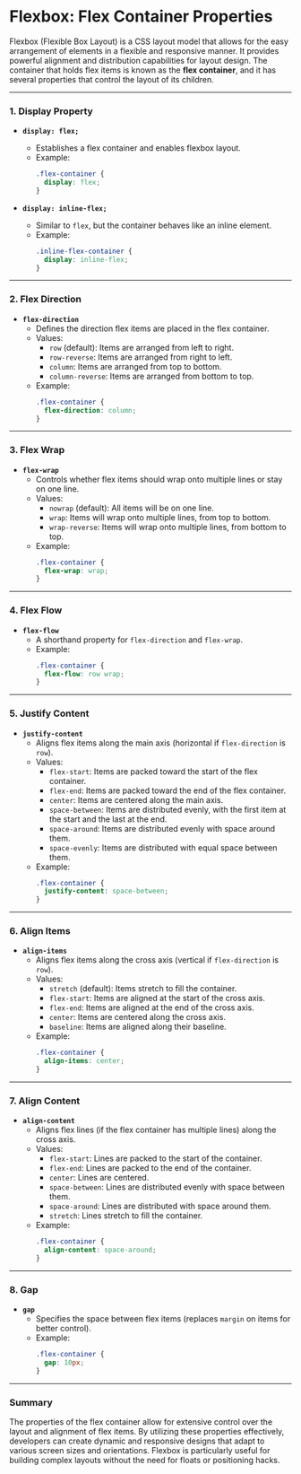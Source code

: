 # Flexbox: Flex Container Properties

Flexbox (Flexible Box Layout) is a CSS layout model that allows for the easy arrangement of elements in a flexible and responsive manner. It provides powerful alignment and distribution capabilities for layout design. The container that holds flex items is known as the **flex container**, and it has several properties that control the layout of its children.

---

### 1. **Display Property**

- **`display: flex;`**
  - Establishes a flex container and enables flexbox layout.
  - Example:
    ```css
    .flex-container {
      display: flex;
    }
    ```

- **`display: inline-flex;`**
  - Similar to `flex`, but the container behaves like an inline element.
  - Example:
    ```css
    .inline-flex-container {
      display: inline-flex;
    }
    ```

---

### 2. **Flex Direction**

- **`flex-direction`**
  - Defines the direction flex items are placed in the flex container.
  - Values:
    - `row` (default): Items are arranged from left to right.
    - `row-reverse`: Items are arranged from right to left.
    - `column`: Items are arranged from top to bottom.
    - `column-reverse`: Items are arranged from bottom to top.
  - Example:
    ```css
    .flex-container {
      flex-direction: column;
    }
    ```

---

### 3. **Flex Wrap**

- **`flex-wrap`**
  - Controls whether flex items should wrap onto multiple lines or stay on one line.
  - Values:
    - `nowrap` (default): All items will be on one line.
    - `wrap`: Items will wrap onto multiple lines, from top to bottom.
    - `wrap-reverse`: Items will wrap onto multiple lines, from bottom to top.
  - Example:
    ```css
    .flex-container {
      flex-wrap: wrap;
    }
    ```

---

### 4. **Flex Flow**

- **`flex-flow`**
  - A shorthand property for `flex-direction` and `flex-wrap`.
  - Example:
    ```css
    .flex-container {
      flex-flow: row wrap;
    }
    ```

---

### 5. **Justify Content**

- **`justify-content`**
  - Aligns flex items along the main axis (horizontal if `flex-direction` is `row`).
  - Values:
    - `flex-start`: Items are packed toward the start of the flex container.
    - `flex-end`: Items are packed toward the end of the flex container.
    - `center`: Items are centered along the main axis.
    - `space-between`: Items are distributed evenly, with the first item at the start and the last at the end.
    - `space-around`: Items are distributed evenly with space around them.
    - `space-evenly`: Items are distributed with equal space between them.
  - Example:
    ```css
    .flex-container {
      justify-content: space-between;
    }
    ```

---

### 6. **Align Items**

- **`align-items`**
  - Aligns flex items along the cross axis (vertical if `flex-direction` is `row`).
  - Values:
    - `stretch` (default): Items stretch to fill the container.
    - `flex-start`: Items are aligned at the start of the cross axis.
    - `flex-end`: Items are aligned at the end of the cross axis.
    - `center`: Items are centered along the cross axis.
    - `baseline`: Items are aligned along their baseline.
  - Example:
    ```css
    .flex-container {
      align-items: center;
    }
    ```

---

### 7. **Align Content**

- **`align-content`**
  - Aligns flex lines (if the flex container has multiple lines) along the cross axis.
  - Values:
    - `flex-start`: Lines are packed to the start of the container.
    - `flex-end`: Lines are packed to the end of the container.
    - `center`: Lines are centered.
    - `space-between`: Lines are distributed evenly with space between them.
    - `space-around`: Lines are distributed with space around them.
    - `stretch`: Lines stretch to fill the container.
  - Example:
    ```css
    .flex-container {
      align-content: space-around;
    }
    ```

---

### 8. **Gap**

- **`gap`**
  - Specifies the space between flex items (replaces `margin` on items for better control).
  - Example:
    ```css
    .flex-container {
      gap: 10px;
    }
    ```

---

### Summary

The properties of the flex container allow for extensive control over the layout and alignment of flex items. By utilizing these properties effectively, developers can create dynamic and responsive designs that adapt to various screen sizes and orientations. Flexbox is particularly useful for building complex layouts without the need for floats or positioning hacks.